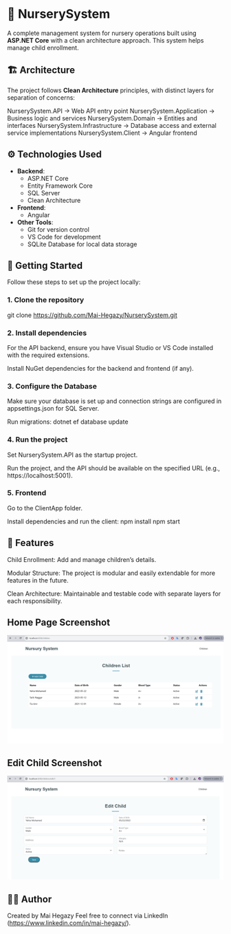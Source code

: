 # 🌱 NurserySystem

A complete management system for nursery operations built using **ASP.NET Core** with a clean architecture approach. This system helps manage child enrollment.

## 🏗️ Architecture

The project follows **Clean Architecture** principles, with distinct layers for separation of concerns:

NurserySystem.API → Web API entry point
NurserySystem.Application → Business logic and services
NurserySystem.Domain → Entities and interfaces
NurserySystem.Infrastructure → Database access and external service implementations
NurserySystem.Client → Angular frontend

## ⚙️ Technologies Used

- **Backend**:
  - ASP.NET Core
  - Entity Framework Core
  - SQL Server
  - Clean Architecture
- **Frontend**:
  - Angular
- **Other Tools**:
  - Git for version control
  - VS Code for development
  - SQLite Database for local data storage 

## 🚀 Getting Started

Follow these steps to set up the project locally:

### 1. Clone the repository

git clone https://github.com/Mai-Hegazy/NurserySystem.git

### 2. Install dependencies
For the API backend, ensure you have Visual Studio or VS Code installed with the required extensions.

Install NuGet dependencies for the backend and frontend (if any).

### 3. Configure the Database
Make sure your database is set up and connection strings are configured in appsettings.json for SQL Server.

Run migrations:
  dotnet ef database update

### 4. Run the project
  Set NurserySystem.API as the startup project.

Run the project, and the API should be available on the specified URL (e.g., https://localhost:5001).

### 5. Frontend

Go to the ClientApp folder.

Install dependencies and run the client:
npm install
npm start

## 🧩 Features
Child Enrollment: Add and manage children’s details.

Modular Structure: The project is modular and easily extendable for more features in the future.

Clean Architecture: Maintainable and testable code with separate layers for each responsibility.

## Home Page Screenshot

![ChildrenList](docs/screenshots/ChildrenList.png)

## Edit Child Screenshot

![ChildrenList](docs/screenshots/EditChild.png)

## 👨‍💻 Author
Created by Mai Hegazy
Feel free to connect via LinkedIn (https://www.linkedin.com/in/mai-hegazy/).

